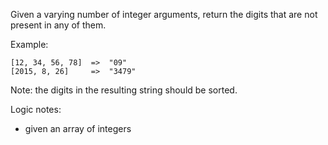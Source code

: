 Given a varying number of integer arguments, return the digits that are not present in any of them.

Example:
```
[12, 34, 56, 78]  =>  "09"
[2015, 8, 26]     =>  "3479"
```

Note: the digits in the resulting string should be sorted.

Logic notes:
- given an array of integers

